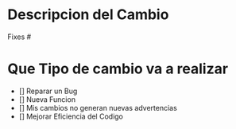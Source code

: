# Descripcion del Cambio





Fixes # 




# Que Tipo de cambio va a realizar

- [] Reparar un Bug
- [] Nueva Funcion 
- [] Mis cambios no generan nuevas advertencias
- [] Mejorar Eficiencia del Codigo


